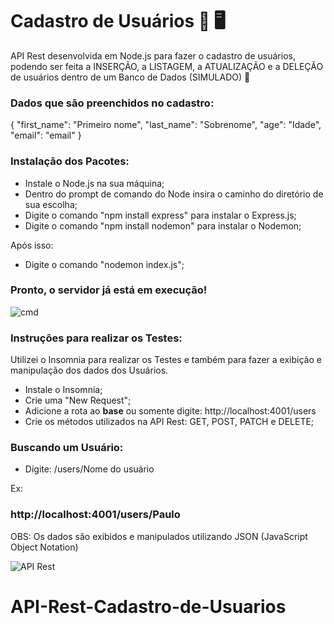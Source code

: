 # Cadastro de Usuários 👥 🖥
API Rest desenvolvida em Node.js para fazer o cadastro de usuários, podendo ser feita a INSERÇÃO, a LISTAGEM, a ATUALIZAÇÃO e a DELEÇÃO de usuários dentro de um Banco de Dados (SIMULADO) 💾

### Dados que são preenchidos no cadastro:
{
  "first_name": "Primeiro nome",
  "last_name": "Sobrenome",
  "age": "Idade",
  "email": "email"
}

### Instalação dos Pacotes:
- Instale o Node.js na sua máquina;
- Dentro do prompt de comando do Node insira o caminho do diretório de sua escolha;
- Digite o comando "npm install express" para instalar o Express.js;
- Digite o comando "npm install nodemon" para instalar o Nodemon;

Após isso:

- Digite o comando "nodemon index.js";

### Pronto, o servidor já está em execução!
![cmd](https://user-images.githubusercontent.com/96146165/163038235-013a15bf-53ea-4b4f-b209-e4347357465e.png)


### Instruções para realizar os Testes:
Utilizei o Insomnia para realizar os Testes e também para fazer a exibição e manipulação dos dados dos Usuários.
- Instale o Insomnia;
- Crie uma "New Request";
- Adicione a rota ao <strong>base</strong> ou somente digite: http://localhost:4001/users
- Crie os métodos utilizados na API Rest: GET, POST, PATCH e DELETE;

### Buscando um Usuário: 
- Digite: /users/Nome do usuário 

Ex:
### http://localhost:4001/users/Paulo

OBS: Os dados são exibidos e manipulados utilizando JSON (JavaScript Object Notation)

![API Rest](https://user-images.githubusercontent.com/96146165/160240675-68e19d9a-7930-4c38-bc30-d78246d0fdf5.png)
# API-Rest-Cadastro-de-Usuarios
